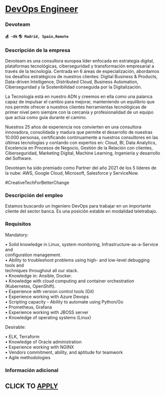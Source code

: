 # [DevOps Engineer](https://www.remotewlb.com/apply/devops-engineer-64654)  
### Devoteam  
#### `💰 ~0k` `🌎 Madrid, Spain,Remote`  

### Descripción de la empresa

Devoteam es una consultora europea líder enfocada en estrategia digital, plataformas tecnológicas, ciberseguridad y transformación empresarial a través de la tecnología. Centrada en 6 áreas de especialización, abordamos los desafíos estratégicos de nuestros clientes: Digital Business & Products, Data-driven Intelligence, Distributed Cloud, Business Automation, Ciberseguridad y la Sostenibilidad conseguida por la Digitalización.

La Tecnología está en nuestro ADN y creemos en ella como una palanca capaz de impulsar el cambio para mejorar, manteniendo un equilibrio que nos permite ofrecer a nuestros clientes herramientas tecnológicas de primer nivel pero siempre con la cercanía y profesionalidad de un equipo que actúa como guía durante el camino.

Nuestros 25 años de experiencia nos convierten en una consultora innovadora, consolidada y madura que permite el desarrollo de nuestras 10.000 personas, certificando continuamente a nuestros consultores en las últimas tecnologías y contando con expertos en: Cloud, BI, Data Analytics, Excelencia en Procesos de Negocio, Gestión de la Relación con clientes, Ciberseguridad, Marketing Digital, Machine Learning, Ingeniería y desarrollo del Software.

Devoteam ha sido premiado como Partner del año 2021 de los 5 líderes de la nube: AWS, Google Cloud, Microsoft, Salesforce y ServiceNow.

#CreativeTechForBetterChange

### Descripción del empleo

Estamos buscando un Ingeniero DevOps para trabajar en un importante cliente del sector banca. Es una posición estable en modalidad teletrabajo.

### Requisitos

Mandatory:

• Solid knowledge in Linux, system monitoring, Infrastructure-as-a-Service and  
configuration management.  
• Ability to troubleshoot problems using high- and low-level debugging tools and  
techniques throughout all our stack.  
• Knowledge in: Ansible, Docker.  
• Knowledge with cloud computing and container orchestration (Kubernetes, OpenShift).  
• Experience with version control tools (Git)  
• Experience working with Azure Devops  
• Scripting capacity - Ability to automate using Python/Go  
• Prometheus, Grafana  
• Experience working with JBOSS server  
• Knowledge of operating systems (Linux)

Desirable:

• ELK, Terraform  
• Knowledge of Oracle administration  
• Experience working with NGINX  
• Vendors commitment, ability, and aptitude for teamwork  
• Agile methodologies

### Información adicional

  
## CLICK TO [APPLY](https://www.remotewlb.com/apply/devops-engineer-64654)

